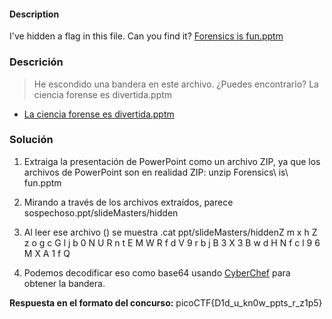 #### Description

I've hidden a flag in this file. Can you find it? [Forensics is fun.pptm](https://mercury.picoctf.net/static/d3dd8cd51524d9fafcccd1b7d55f85e7/Forensics%20is%20fun.pptm)

### Descrición

> He escondido una bandera en este archivo. ¿Puedes encontrarlo? La ciencia forense es divertida.pptm

- [La ciencia forense es divertida.pptm](https://github.com/HHousen/PicoCTF-2021/blob/master/Forensics/MacroHard%20WeakEdge/Forensics%20is%20fun.pptm)
    
### Solución

1. Extraiga la presentación de PowerPoint como un archivo ZIP, ya que los archivos de PowerPoint son en realidad ZIP: unzip Forensics\ is\ fun.pptm
    
2. Mirando a través de los archivos extraídos, parece sospechoso.ppt/slideMasters/hidden
    
3. Al leer ese archivo () se muestra .cat ppt/slideMasters/hiddenZ m x h Z z o g c G l j b 0 N U R n t E M W R f d V 9 r b j B 3 X 3 B w d H N f c l 9 6 M X A 1 f Q
    
4. Podemos decodificar eso como base64 usando [CyberChef](https://gchq.github.io/CyberChef/#recipe=From_Base64\('A-Za-z0-9%2B/%3D',true\)&input=WiBtIHggaCBaIHogbyBnIGMgRyBsIGogYiAwIE4gVSBSIG4gdCBFIE0gVyBSIGYgZCBWIDkgciBiIGogQiAzIFggMyBCIHcgZCBIIE4gZiBjIGwgOSA2IE0gWCBBIDEgZiBR) para obtener la bandera.
    
**Respuesta en el formato del concurso:**
picoCTF{D1d_u_kn0w_ppts_r_z1p5}